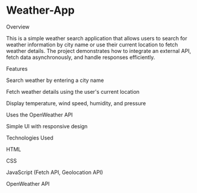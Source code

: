 # Weather-App
Overview

This is a simple weather search application that allows users to search for weather information by city name or use their current location to fetch weather details. The project demonstrates how to integrate an external API, fetch data asynchronously, and handle responses efficiently.

Features

Search weather by entering a city name

Fetch weather details using the user's current location

Display temperature, wind speed, humidity, and pressure
 
Uses the OpenWeather API

Simple UI with responsive design

Technologies Used

HTML

CSS

JavaScript (Fetch API, Geolocation API)

OpenWeather API
